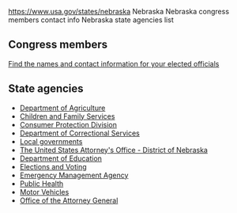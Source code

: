

https://www.usa.gov/states/nebraska
Nebraska
Nebraska congress members contact info
Nebraska state agencies list

Congress members
----------------

[Find the names and contact information for your elected officials](https://www.usa.gov/elected-officials)

State agencies
--------------

* [Department of Agriculture](https://nda.nebraska.gov/)
* [Children and Family Services](https://dhhs.ne.gov/Pages/Children-and-Family-Services.aspx)
* [Consumer Protection Division](https://protectthegoodlife.nebraska.gov/)
* [Department of Correctional Services](https://www.corrections.nebraska.gov/)
* [Local governments](https://www.nebraska.gov/attractions/city-county/)
* [The United States Attorney's Office - District of Nebraska](https://www.justice.gov/usao-ne)
* [Department of Education](https://www.education.ne.gov/)
* [Elections and Voting](https://www.nebraska.gov/featured/elections-voting/)
* [Emergency Management Agency](https://nema.nebraska.gov/)
* [Public Health](https://dhhs.ne.gov/Pages/public-health.aspx)
* [Motor Vehicles](https://dmv.nebraska.gov/)
* [Office of the Attorney General](https://ago.nebraska.gov/)
